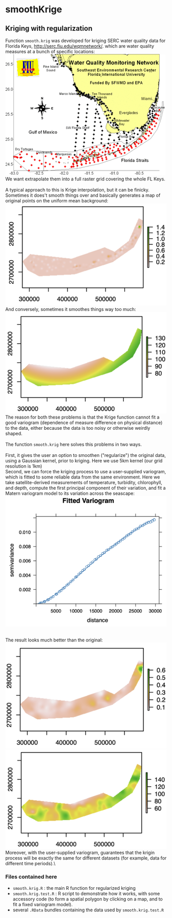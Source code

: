 # smoothKrige
## Kriging with regularization

Function `smooth.krig` was developed for kriging SERC water quality data for Florida Keys, http://serc.fiu.edu/wqmnetwork/. which are water quality measures at a bunch of specific locations:\
![SERC stations](SERC_stations.png)
\
We want extrapolate them into a full raster grid covering the whole FL Keys. \
\
A typical approach to this is Krige interpolation, but it can be finicky.
Sometimes it does't smooth things over and basically generates a map of original points on the uniform mean background:\
![bad kriging: pointy](badKrig_pointy.png)
\
And conversely, sometimes it smoothes things way too much:\
![bad kriging: too smooth](badKrig_oversmooth.png)
\
The reason for both these problems is that the Krige function cannot fit a good variogram (dependence of measure difference on physical distance) to the data, either because the data is too noisy or otherwise weirdly shaped. \
\
The function `smooth.krig` here solves this problems in two ways.\
\
First, it gives the user an option to smoothen ("regularize") the original data, using a Gaussian kernel, prior to kriging. Here we use 5km kernel (our grid resolution is 1km)\
Second, we can force the kriging process to use a user-supplied variogram, which is fitted to some reliable data from the same environment. Here we take satellite-derived measurements of temperature, turbidity, chlorophyll, and depth, compute the first principal component of their variation, and fit a Matern variogram model to its variation across the seascape: \
![variogram and fitted model](fitted_variogram.png)

\
The result looks much better than the original:\
![good kriging not pointy](goodKrig_pointy.png)
![good kriging not too smooth](goodKrig_oversmooth.png)
\
Moreover, with the user-supplied variogram, guarantees that the krigin process will be exactly the same for different datasets (for example, data for different time periods).\

### Files contained here

- `smooth.krig.R` : the main R function for regularized kriging
- `smooth.krig.test.R` : R script to demonstrate how it works, with some accessory code (to form a spatial polygon by clicking on a map, and to fit a fixed variogram model).
- several `.RData` bundles containing the data used by `smooth.krig.test.R`
  
